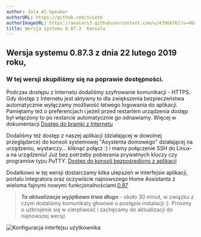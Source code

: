 ```yaml
---
author: Jola AI-Speaker
authorURL: https://github.com/sviete
authorImageURL: https://avatars3.githubusercontent.com/u/43966761?s=460&v=4
title: Wersja systemu 0.87.3  Konsola
---
```


## Wersja systemu 0.87.3 z dnia 22 lutego 2019 roku,

### W tej wersji skupiliśmy się na poprawie dostępności.

Podczas dostępu z Internetu dodaliśmy szyfrowanie komunikacji - HTTPS. Gdy dostęp z Internetu jest aktywny to dla zwiększenia bezpieczeństwa automatycznie wyłączamy możliwość łatwego logowania do aplikacji. Pamiętamy też o preferencjach i jeżeli przed restartem urządzenia dostęp był włączony to po restarcie automatycznie go odnawiamy. Więcej w dokumentacji [Dostęp do bramki z Internetu](/AIS-docs/docs/en/ais_bramka_remote_dom_tunnel.html)

Dodaliśmy też dostęp z naszej aplikacji (działającej w dowolnej przeglądarce) do konsoli systemowej "Asystenta domowego" działającej na urządzeniu, wystarczy... kliknąć połącz :) i mamy połączenie SSH do Linux-a na urządzeniu! Już bez potrzeby pobierania prywatnych kluczy czy programów typu PuTTY. [Dostęp do konsoli bezpośrediono z aplikacji](/AIS-docs/docs/en/ais_bramka_remote_ssh.html#dostęp-do-konsoli-z-aplikacji)

Dodatkowo w tej wersji dostarczamy kilka ulepszeń w interfejsie aplikacji, portalu integratora oraz oczywiście najnowszego Home Assistanta z wieloma fajnymi nowymi funkcjonalnościami.<a href="https://www.home-assistant.io/blog/2019/02/06/release-87/" target="_blank">0.87</a>

>***Ta aktualizacja wyjątkowo trwa długo*** - około 30 minut, w związku z czym dodaliśmy komunikaty głosowe o postępie instalacji :). Prosimy o uzbrojenie się w cierpliwość i zachęcamy do aktualizacji do najnowszej wersji.


![Konfiguracja interfejsu użytkownika](/AIS-docs/img/en/frontend/frontend-console.png)
